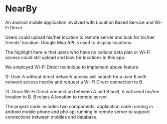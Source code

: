 NearBy
======

An android mobile application involved with Location Based Service and Wi-Fi Direct

Users could upload his/her location to remote server and look for his/her friends' location. Google Map API is used to display locations.

The highlight here is that users who have no cellular data plan or Wi-Fi access could still upload and look for locations in this app.

We employed Wi-Fi Direct technique to implement above feature:

1). User A without direct network access will search for a user B with network access nearby and request a Wi-Fi Direct connection to B. 

2). Once Wi-Fi Direct connection between A and B built, A will send his/her location to B. B relays A location to remote server.

The project code includes two components: application code running in android mobile phone and php api running in remote server to support connections between mobiles and database.
